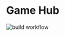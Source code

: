 # Game Hub

![build workflow](https://github.com/conradmugabe/game-hub/actions/workflows/build.yml/badge.svg)
